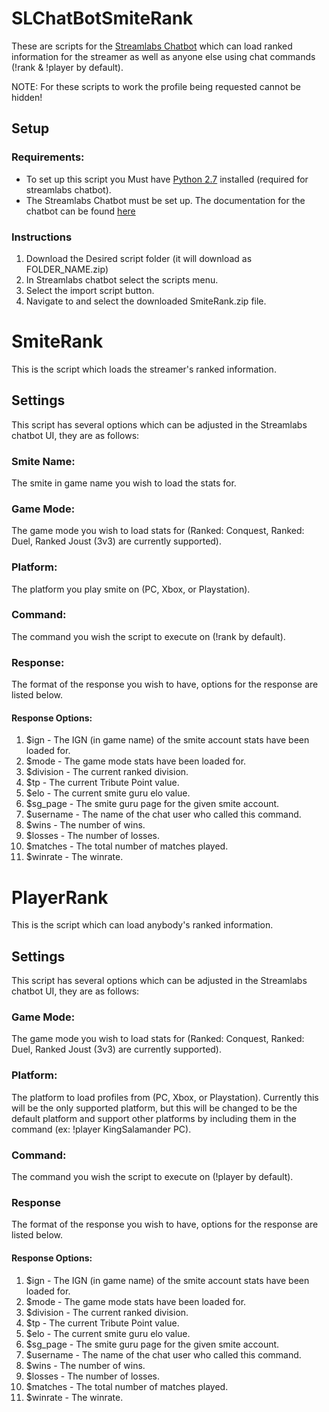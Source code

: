 # SLChatBotSmiteRank

   These are scripts for the [Streamlabs Chatbot](https://streamlabs.com/chatbot) which can load ranked information for the streamer as well as anyone else using chat commands (!rank & !player by default).
   
NOTE: For these scripts to work the profile being requested cannot be hidden!

## Setup

### Requirements:
   - To set up this script you Must have [Python 2.7](https://www.python.org/download/releases/2.7/) installed (required for     streamlabs chatbot).
   - The Streamlabs Chatbot must be set up. The documentation for the chatbot can be found [here](https://cdn.streamlabs.com/chatbot/Documentation.pdf)
   
### Instructions
   1) Download the Desired script folder (it will download as FOLDER_NAME.zip)
   2) In Streamlabs chatbot select the scripts menu.
   3) Select the import script button.
   4) Navigate to and select the downloaded SmiteRank.zip file.
 
# SmiteRank
   This is the script which loads the streamer's ranked information.
   
## Settings
  This script has several options which can be adjusted in the Streamlabs chatbot UI, they are as follows:
  
### Smite Name:
  The smite in game name you wish to load the stats for.
  
### Game Mode:
 The game mode you wish to load stats for (Ranked: Conquest, Ranked: Duel, Ranked Joust (3v3) are currently supported).
 
### Platform:
 The platform you play smite on (PC, Xbox, or Playstation).
 
### Command:
 The command you wish the script to execute on (!rank by default).
 
### Response:
 The format of the response you wish to have, options for the response are listed below.
 
#### Response Options:
   1) $ign - The IGN (in game name) of the smite account stats have been loaded for.
   2) $mode - The game mode stats have been loaded for.
   3) $division - The current ranked division.
   4) $tp - The current Tribute Point value.
   5) $elo - The current smite guru elo value.
   6) $sg_page - The smite guru page for the given smite account.
   7) $username - The name of the chat user who called this command.
   8) $wins - The number of wins.
   9) $losses - The number of losses.
   10) $matches - The total number of matches played.
   11) $winrate - The winrate.
   
# PlayerRank
   This is the script which can load anybody's ranked information.
   
## Settings
  This script has several options which can be adjusted in the Streamlabs chatbot UI, they are as follows:
  
### Game Mode:
 The game mode you wish to load stats for (Ranked: Conquest, Ranked: Duel, Ranked Joust (3v3) are currently supported).
 
### Platform:
 The platform to load profiles from (PC, Xbox, or Playstation). Currently this will be the only supported platform, but this will be changed to be the default platform and support other platforms by including them in the command (ex: !player KingSalamander PC).
 
### Command:
 The command you wish the script to execute on (!player by default).
 
### Response
 The format of the response you wish to have, options for the response are listed below.
 
#### Response Options:
   1) $ign - The IGN (in game name) of the smite account stats have been loaded for.
   2) $mode - The game mode stats have been loaded for.
   3) $division - The current ranked division.
   4) $tp - The current Tribute Point value.
   5) $elo - The current smite guru elo value.
   6) $sg_page - The smite guru page for the given smite account.
   7) $username - The name of the chat user who called this command.
   8) $wins - The number of wins.
   9) $losses - The number of losses.
   10) $matches - The total number of matches played.
   11) $winrate - The winrate.
       
